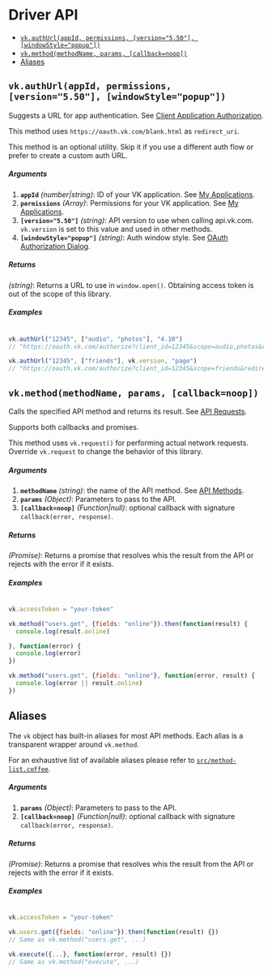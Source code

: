 # Driver API

- [`vk.authUrl(appId, permissions, [version="5.50"], [windowStyle="popup"])`](#vkauthurlappid-permissions-version550-windowstylepopup)
- [`vk.method(methodName, params, [callback=noop])`](#vkmethodmethodname-params-callbacknoop)
- [Aliases](#aliases)


## `vk.authUrl(appId, permissions, [version="5.50"], [windowStyle="popup"])`

Suggests a URL for app authentication.
See [Client Application Authorization](https://new.vk.com/dev/auth_mobile).

This method uses `https://oauth.vk.com/blank.html` as `redirect_uri`.

This method is an optional utility. Skip it if you use a different auth flow
or prefer to create a custom auth URL.

##### Arguments

1. **`appId`** *(number|string)*: ID of your VK application. See [My Applications](https://new.vk.com/apps?act=manage).
1. **`permissions`** *(Array)*: Permissions for your VK application. See [My Applications](https://new.vk.com/apps?act=manage).
1. **`[version="5.50"]`** *(string)*: API version to use when calling api.vk.com. `vk.version` is set to this value and used in other methods.
1. **`[windowStyle="popup"]`** *(string)*: Auth window style. See [OAuth Authorization Dialog](https://new.vk.com/dev/oauth_dialog).

##### Returns

*(string)*: Returns a URL to use in `window.open()`. Obtaining access token is out of the scope of this library.

##### Examples

```JavaScript

vk.authUrl("12345", ["audio", "photos"], "4.10")
// "https://oauth.vk.com/authorize?client_id=12345&scope=audio,photos&redirect_uri=https%3A%2F%2Foauth.vk.com%2Fblank.html&display=popup&v=4.10&response_type=token"

vk.authUrl("12345", ["friends"], vk.version, "page")
// "https://oauth.vk.com/authorize?client_id=12345&scope=friends&redirect_uri=https%3A%2F%2Foauth.vk.com%2Fblank.html&display=page&v=5.50&response_type=token"

```


## `vk.method(methodName, params, [callback=noop])`

Calls the specified API method and returns its result. See [API Requests](https://new.vk.com/dev/api_requests).

Supports both callbacks and promises.

This method uses `vk.request()` for performing actual network requests. Override `vk.request` to change the behavior of this library.

##### Arguments

1. **`methodName`** *(string)*: the name of the API method. See [API Methods](https://new.vk.com/dev/methods).
1. **`params`** *(Object)*: Parameters to pass to the API.
1. **`[callback=noop]`** *(Function|null)*: optional callback with signature `callback(error, response)`.

##### Returns

*(Promise)*: Returns a promise that resolves whis the result from the API or rejects with the error if it exists.

##### Examples

```JavaScript

vk.accessToken = "your-token"

vk.method("users.get", {fields: "online"}).then(function(result) {
  console.log(result.online)

}, function(error) {
  console.log(error)
})

vk.method("users.get", {fields: "online"}, function(error, result) {
  console.log(error || result.online)
})

```


## Aliases

The `vk` object has built-in aliases for most API methods. Each alias is a transparent wrapper around `vk.method`.

For an exhaustive list of available aliases please refer to [`src/method-list.coffee`](../src/method-list.coffee).

##### Arguments

1. **`params`** *(Object)*: Parameters to pass to the API.
1. **`[callback=noop]`** *(Function|null)*: optional callback with signature `callback(error, response)`.

##### Returns

*(Promise)*: Returns a promise that resolves whis the result from the API or rejects with the error if it exists.

##### Examples

```JavaScript

vk.accessToken = "your-token"

vk.users.get({fields: "online"}).then(function(result) {})
// Same as vk.method("users.get", ...)

vk.execute({...}, function(error, result) {})
// Same as vk.method("execute", ...)

```
